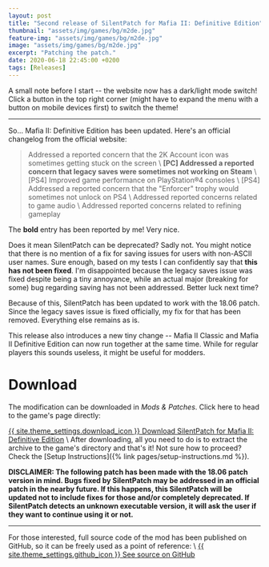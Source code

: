 ```yaml
---
layout: post
title: "Second release of SilentPatch for Mafia II: Definitive Edition"
thumbnail: "assets/img/games/bg/m2de.jpg"
feature-img: "assets/img/games/bg/m2de.jpg"
image: "assets/img/games/bg/m2de.jpg"
excerpt: "Patching the patch."
date: 2020-06-18 22:45:00 +0200
tags: [Releases]
---
```


A small note before I start -- the website now has a dark/light mode switch! Click a <i class="fas theme-icon"></i> button in the top right corner (might have to expand the menu with a <i class="fas fa-bars"></i> button on mobile devices first) to switch the theme!

***

So... Mafia II: Definitive Edition has been updated. Here's an official changelog from the official website:

> Addressed a reported concern that the 2K Account icon was sometimes getting stuck on the screen \\
> **[PC] Addressed a reported concern that legacy saves were sometimes not working on Steam** \\
> [PS4] Improved game performance on PlayStation®4 consoles \\
> [PS4] Addressed a reported concern that the "Enforcer" trophy would sometimes not unlock on PS4 \\
> Addressed reported concerns related to game audio \\
> Addressed reported concerns related to refining gameplay

The **bold** entry has been reported by me! Very nice.

Does it mean SilentPatch can be deprecated? Sadly not. You might notice that there is no mention of
a fix for saving issues for users with non-ASCII user names. Sure enough,
based on my tests I can confidently say that **this has not been fixed**.
I'm disappointed because the legacy saves issue was fixed despite being a tiny annoyance,
while an actual major (breaking for some) bug regarding saving has not been addressed. Better luck next time?

Because of this, SilentPatch has been updated to work with the 18.06 patch. Since the legacy saves issue
is fixed officially, my fix for that has been removed. Everything else remains as is.

This release also introduces a new tiny change -- Mafia II Classic and Mafia II Definitive Edition
can now run together at the same time. While for regular players this sounds useless, it might be useful
for modders.

# Download

The modification can be downloaded in *Mods & Patches*. Click here to head to the game's page directly:

<a href="{% link _games/mafia2-de.md %}#silentpatch" class="button" role="button" target="_blank">{{ site.theme_settings.download_icon }} Download SilentPatch for Mafia II: Definitive Edition</a> \\
After downloading, all you need to do is to extract the archive to the game's directory and that's it! Not sure how to proceed? Check the [Setup Instructions]({% link pages/setup-instructions.md %}).

**DISCLAIMER: The following patch has been made with the 18.06 patch version in mind.
Bugs fixed by SilentPatch may be addressed in an official patch in the nearby future. If this happens, this SilentPatch
will be updated not to include fixes for those and/or completely deprecated. If SilentPatch detects an unknown executable version,
it will ask the user if they want to continue using it or not.**

***

For those interested,
full source code of the mod has been published on GitHub, so it can be freely used as a point of reference: \\
<a href="https://github.com/CookiePLMonster/SilentPatchM2DE" class="button github" role="button" target="_blank">{{ site.theme_settings.github_icon }} See source on GitHub</a>